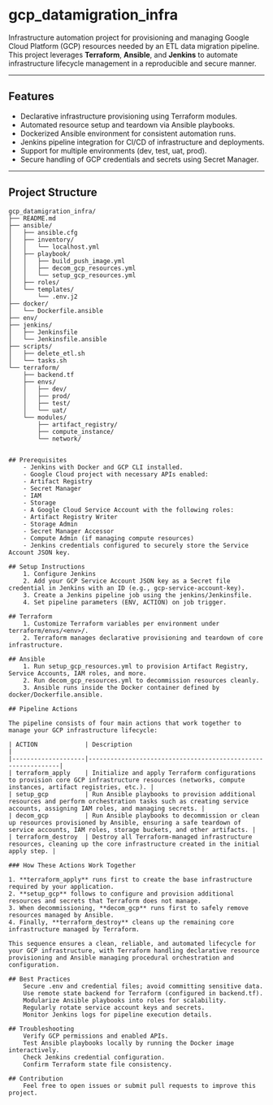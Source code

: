 # gcp_datamigration_infra

Infrastructure automation project for provisioning and managing Google Cloud Platform (GCP) resources needed by an ETL data migration pipeline. This project leverages **Terraform**, **Ansible**, and **Jenkins** to automate infrastructure lifecycle management in a reproducible and secure manner.

---

## Features

- Declarative infrastructure provisioning using Terraform modules.
- Automated resource setup and teardown via Ansible playbooks.
- Dockerized Ansible environment for consistent automation runs.
- Jenkins pipeline integration for CI/CD of infrastructure and deployments.
- Support for multiple environments (dev, test, uat, prod).
- Secure handling of GCP credentials and secrets using Secret Manager.

---

## Project Structure

```plaintext
gcp_datamigration_infra/
├── README.md
├── ansible/
│   ├── ansible.cfg
│   ├── inventory/
│   │   └── localhost.yml
│   ├── playbook/
│   │   ├── build_push_image.yml
│   │   ├── decom_gcp_resources.yml
│   │   └── setup_gcp_resources.yml
│   ├── roles/
│   └── templates/
│       └── .env.j2
├── docker/
│   └── Dockerfile.ansible
├── env/
├── jenkins/
│   ├── Jenkinsfile
│   └── Jenkinsfile.ansible
├── scripts/
│   ├── delete_etl.sh
│   └── tasks.sh
└── terraform/
    ├── backend.tf
    ├── envs/
    │   ├── dev/
    │   ├── prod/
    │   ├── test/
    │   └── uat/
    └── modules/
        ├── artifact_registry/
        ├── compute_instance/
        └── network/


## Prerequisites
    - Jenkins with Docker and GCP CLI installed.
    - Google Cloud project with necessary APIs enabled:
    - Artifact Registry
    - Secret Manager
    - IAM
    - Storage
    - A Google Cloud Service Account with the following roles:
    - Artifact Registry Writer
    - Storage Admin
    - Secret Manager Accessor
    - Compute Admin (if managing compute resources)
    - Jenkins credentials configured to securely store the Service Account JSON key.

## Setup Instructions
    1. Configure Jenkins
    2. Add your GCP Service Account JSON key as a Secret file credential in Jenkins with an ID (e.g., gcp-service-account-key).
    3. Create a Jenkins pipeline job using the jenkins/Jenkinsfile.
    4. Set pipeline parameters (ENV, ACTION) on job trigger.

## Terraform
    1. Customize Terraform variables per environment under terraform/envs/<env>/.
    2. Terraform manages declarative provisioning and teardown of core infrastructure.

## Ansible
    1. Run setup_gcp_resources.yml to provision Artifact Registry, Service Accounts, IAM roles, and more.
    2. Run decom_gcp_resources.yml to decommission resources cleanly.
    3. Ansible runs inside the Docker container defined by docker/Dockerfile.ansible.

## Pipeline Actions

The pipeline consists of four main actions that work together to manage your GCP infrastructure lifecycle:

| ACTION             | Description                                                  |
|--------------------|--------------------------------------------------------------|
| terraform_apply    | Initialize and apply Terraform configurations to provision core GCP infrastructure resources (networks, compute instances, artifact registries, etc.). |
| setup_gcp          | Run Ansible playbooks to provision additional resources and perform orchestration tasks such as creating service accounts, assigning IAM roles, and managing secrets. |
| decom_gcp          | Run Ansible playbooks to decommission or clean up resources provisioned by Ansible, ensuring a safe teardown of service accounts, IAM roles, storage buckets, and other artifacts. |
| terraform_destroy  | Destroy all Terraform-managed infrastructure resources, cleaning up the core infrastructure created in the initial apply step. |

### How These Actions Work Together

1. **terraform_apply** runs first to create the base infrastructure required by your application.
2. **setup_gcp** follows to configure and provision additional resources and secrets that Terraform does not manage.
3. When decommissioning, **decom_gcp** runs first to safely remove resources managed by Ansible.
4. Finally, **terraform_destroy** cleans up the remaining core infrastructure managed by Terraform.

This sequence ensures a clean, reliable, and automated lifecycle for your GCP infrastructure, with Terraform handling declarative resource provisioning and Ansible managing procedural orchestration and configuration.

## Best Practices
    Secure .env and credential files; avoid committing sensitive data.
    Use remote state backend for Terraform (configured in backend.tf).
    Modularize Ansible playbooks into roles for scalability.
    Regularly rotate service account keys and secrets.
    Monitor Jenkins logs for pipeline execution details.

## Troubleshooting
    Verify GCP permissions and enabled APIs.
    Test Ansible playbooks locally by running the Docker image interactively.
    Check Jenkins credential configuration.
    Confirm Terraform state file consistency.

## Contribution
    Feel free to open issues or submit pull requests to improve this project.

